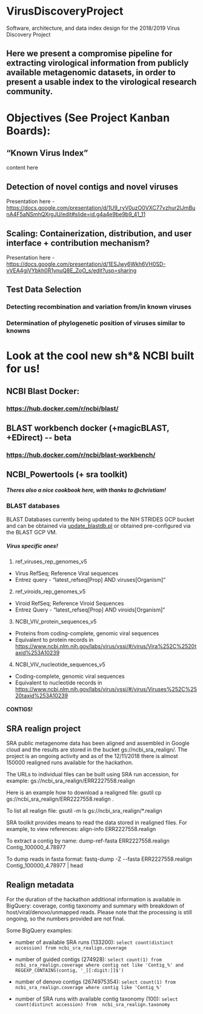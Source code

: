 # VirusDiscoveryProject
Software, architecture, and data index design for the 2018/2019 Virus Discovery Project

## Here we present a compromise pipeline for extracting virological information from publicly available metagenomic datasets, in order to present a usable index to the virological research community.  

# Objectives (See Project Kanban Boards):

## “Known Virus Index” 

content here
    
## Detection of novel contigs and novel viruses

Presentation  here - https://docs.google.com/presentation/d/1U9_ryV0uzO0VXC77vzhur2lJmBunA4F5aNSmhQXrgJU/edit#slide=id.g4a4e9be9b9_41_11

## Scaling: Containerization, distribution, and user interface + contribution mechanism?

Presentation here - https://docs.google.com/presentation/d/1ESJwy6Wkh6VH0SD-vVEA4gjVYbkh0R1ynuQ8E_ZoO_s/edit?usp=sharing

## Test Data Selection

### <links to content>

### Detecting recombination and variation from/in known viruses
### Determination of phylogenetic position of viruses similar to knowns


# Look at the cool new sh*& NCBI built for us!

## NCBI Blast Docker:

### https://hub.docker.com/r/ncbi/blast/

## BLAST workbench docker (+magicBLAST, +EDirect) -- beta

### https://hub.docker.com/r/ncbi/blast-workbench/

## NCBI_Powertools (+ sra toolkit)

##### Theres also a nice cookbook here, with thanks to @christiam!

### BLAST databases

BLAST Databases currently being updated to the NIH STRIDES GCP bucket
and can be obtained via [update_blastdb.pl][getting-blastdbs-documentation] or
obtained pre-configured via the BLAST GCP VM.

##### Virus specific ones!

1. ref_viruses_rep_genomes_v5 
  * Virus RefSeq; Reference Viral sequences
  * Entrez query - “latest_refseq[Prop] AND viruses[Organism]”

2. ref_viroids_rep_genomes_v5	
  * Viroid RefSeq; Reference Viroid Sequences 
  * Entrez Query - “latest_refseq[Prop] AND viroids[Organism]”

3. NCBI_VIV_protein_sequences_v5	
  * Proteins from coding-complete, genomic viral sequences
  * Equivalent to protein records in https://www.ncbi.nlm.nih.gov/labs/virus/vssi/#/virus/Vira%252C%2520taxid%253A10239

4. NCBI_VIV_nucleotide_sequences_v5	
  * Coding-complete, genomic viral sequences
  * Equivalent to nucleotide records in https://www.ncbi.nlm.nih.gov/labs/virus/vssi/#/virus/Viruses%252C%2520taxid%253A10239

#### CONTIGS!

## SRA realign project

SRA public metagenome data has been aligned and assembled in Google cloud and the results are stored in the bucket gs://ncbi_sra_realign/.
The project is an ongoing activity and as of the 12/11/2018 there is almost 150000 realigned runs available for the hackathon. 

The URLs to individual files can be built using SRA run accession, for example:
gs://ncbi_sra_realign/ERR2227558.realign

Here is an example how to download a realigned file:
gsutil cp gs://ncbi_sra_realign/ERR2227558.realign .

To list all realign file:
gsutil -m ls gs://ncbi_sra_realign/*.realign

SRA toolkit provides means to read the data stored in realigned files. For example, to view references: 
align-info ERR2227558.realign

To extract a contig by name:
dump-ref-fasta ERR2227558.realign Contig_100000_4.78977

To dump reads in fasta format:
fastq-dump -Z --fasta ERR2227558.realign Contig_100000_4.78977 | head


## Realign metadata
For the duration of the hackathon additional information is available in BigQuery: coverage, contig taxonomy and summary with breakdown of host/viral/denovo/unmapped reads.
Please note that the processing is still ongoing, so the numbers provided are not final. 

Some BigQuery examples:
* number of available SRA runs (133200):
  `select count(distinct accession) from ncbi_sra_realign.coverage`

* number of guided contigs (274928):
  `select count(1) from ncbi_sra_realign.coverage where contig not like 'Contig_%' and REGEXP_CONTAINS(contig, '_[[:digit:]]$') `

* number of denovo contigs (2674975354):
  `select count(1) from ncbi_sra_realign.coverage where contig like 'Contig_%'`

* number of SRA runs with available contig taxonomy (100):
  `select count(distinct accession) from  ncbi_sra_realign.taxonomy`


[getting-blastdbs-documentation]: https://www.ncbi.nlm.nih.gov/books/NBK532645/
